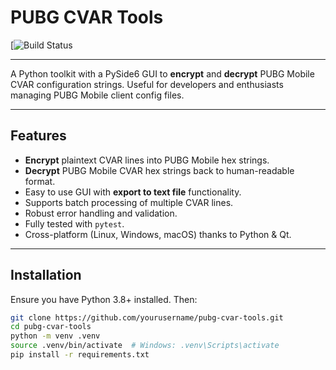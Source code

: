 # PUBG CVAR Tools

[![Build Status](https://github.com/Junaid433/CVAR-Tools/actions/runs/16357166201)

---

A Python toolkit with a PySide6 GUI to **encrypt** and **decrypt** PUBG Mobile CVAR configuration strings. Useful for developers and enthusiasts managing PUBG Mobile client config files.

---

## Features

- **Encrypt** plaintext CVAR lines into PUBG Mobile hex strings.
- **Decrypt** PUBG Mobile CVAR hex strings back to human-readable format.
- Easy to use GUI with **export to text file** functionality.
- Supports batch processing of multiple CVAR lines.
- Robust error handling and validation.
- Fully tested with `pytest`.
- Cross-platform (Linux, Windows, macOS) thanks to Python & Qt.

---

## Installation

Ensure you have Python 3.8+ installed. Then:

```bash
git clone https://github.com/yourusername/pubg-cvar-tools.git
cd pubg-cvar-tools
python -m venv .venv
source .venv/bin/activate  # Windows: .venv\Scripts\activate
pip install -r requirements.txt
